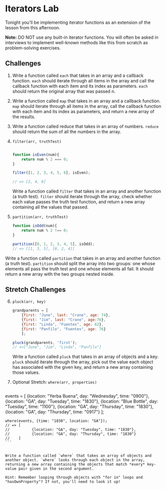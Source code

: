 # Iterators Lab

Tonight you'll be implementing iterator functions as an extension of the lesson from this afternoon.

**Note:** DO NOT use any built-in iterator functions. You will often be asked in interviews to implement well-known methods like this from scratch as problem-solving exercises.

## Challenges

1. Write a function called `each` that takes in an array and a callback function. `each` should iterate through all items in the array and call the callback function with each item and its index as parameters. `each` should return the original array that was passed <i></i>n.

2. Write a function called `map` that takes in an array and a callback function. `map` should iterate through all items in the array, call the callback function with each item and its index as parameters, and return a new array of the results.

3. Write a function called reduce that takes in an array of numbers. `reduce` should return the sum of all the numbers in the array.

4. `filter(arr, truthTest)`

	```js

	function isEven(num){
		return num % 2 === 0;
	}

	filter([1, 2, 3, 4, 5, 6], isEven);

	// => [2, 4, 6]
	```

	Write a function called `filter` that takes in an array and another function (a truth test). `filter` should iterate through the array, check whether each value passes the truth test function, and return a new array containing all the values that passed.

5. `partition(arr, truthTest)`


	```js
	function isOdd(num){
		return num % 2 !== 0;
	}

	partition([0, 1, 2, 3, 4, 5], isOdd);
	// => [[1, 3, 5], [0, 2, 4]]
	```


Write a function called `partition` that takes in an array and another function (a truth test).  `partition` should split the array into two groups: one whose elements all pass the truth test and one whose elements all fail. It should return a new array with the two groups nested inside.


## Stretch Challenges


6. `pluck(arr, key)`

	```js
	grandparents = [
		{first: "June", last: "Crane", age: 74},
		{first: "Jim", last: "Crane", age:76},
		{first: "Linda", "Fuentes", age: 62},
		{first: "Panfilo", "Fuentes", age: 76}
		];

	pluck(grandparents, 'first');
	// =>["June", "Jim", "Linda", "Panfilo"]
	```


	Write a function called `pluck` that takes in an array of objects and a key. `pluck` should iterate through the array, pick out the value each object has associated with the given key, and return a new array containing those values.

7. Optional Stretch: `where(arr, properties)`

	```js

  events = [
		{location: "Yerba Buena", day: "Wednesday", time: "0900"},
		{location: "GA", day: "Tuesday", time: "1830"},
		{location: "Blue Bottle", day: "Tuesday", time: "1100"},
		{location: "GA", day: "Thursday", time: "1830"},
		{location: "GA", day: "Thursday", time: "0917"}
		];

	where(events, {time: "1830", location: "GA"});
	// => [
	//			{location: "GA", day: "Tuesday", time: "1830"},
	//			{location: "GA", day: "Thursday", time: "1830"}
	//	  ]
	```


	Write a function called `where` that takes an array of objects and another object. `where` looks through each object in the array, returning a new array containing the objects that match *every* key-value pair given in the second argument.

	Hint: Remember looping through objects with "for in" loops and "hasOwnProperty"? If not, you'll need to look it up!
